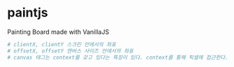 # paintjs

Painting Board made with VanillaJS

```bash
# clientX, clientY 스크린 안에서의 좌표
# offsetX, offsetY 캔버스 사이즈 안에서의 좌표
# canvas 태그는 context를 갖고 있다는 특징이 있다. context를 통해 픽셀에 접근한다.
```
